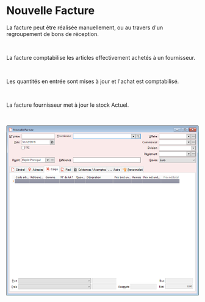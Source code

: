# Nouvelle Facture


La facture peut être réalisée manuellement, ou au travers d'un regroupement 
 de bons de réception.


 


La facture comptabilise les articles effectivement achetés à un fournisseur.


 


Les quantités en entrée sont mises à jour et l'achat est comptabilisé.


 


La facture fournisseur met à jour le stock Actuel.


 


![](Facture.png)


